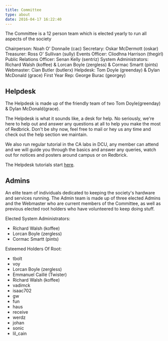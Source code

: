 ```yaml
---
title: Committee
type: about
date: 2016-04-17 16:22:40
---
```


The Committee is a 12 person team which is elected yearly to run all aspects of
the society

Chairperson:  Noah O' Donnaile (cac)
Secretary:  Oskar McDermott (oskar)
Treasurer: Ross O' Sullivan (sully)
Events Officer: Cliodhna Harrison (thegirl)
Public Relations Officer: Senan Kelly (sentriz)
System Administrators: Richard Walsh (koffee) & Lorcan Boyle (zergless) & Cormac Smartt (pints)
Webmaster: Cian Butler (butlerx)
Helpdesk: Tom Doyle (greenday) & Dylan McDonald (grace)
First Year Rep: George Burac (georgey)

## Helpdesk
The Helpdesk is made up of the friendly team of two Tom Doyle(greenday) & Dylan McDonald(grace).

The Helpdesk is what it sounds like, a desk for help. No seriously, we're here
to help out and answer any questions at all to help you make the most of
Redbrick. Don't be shy now, feel free to mail or hey us any time and check out
the help section we maintain.

We also run regular tutorial in the CA labs in DCU, any member can attend and we
will guide you through the basics and answer any queries, watch out for notices
and posters around campus or on Redbrick.

The Helpdesk tutorials start [here](http://wiki.redbrick.dcu.ie/mw/Helpdesk).

## Admins
An elite team of individuals dedicated to keeping the society's hardware and
services running. The Admin team is made up of three elected Admins and the
Webmaster who are current members of the Committee, as well as previous elected
root holders who have volunteered to keep doing stuff.

Elected System Administrators:
- Richard Walsh (koffee)
-  Lorcan Boyle (zergless)
-  Cormac Smartt (pints)

Esteemed Holders Of Root:
-  tbolt
-  voy
-  Lorcan Boyle (zergless)
-  Emmanuel Caillé (Twister)
-  Richard Walsh (koffee)
-  vadimck
-  isaac702
-  gw
-  fun
-  haus
-  receive
-  werdz
-  johan
-  sonic
-  lil_cain
